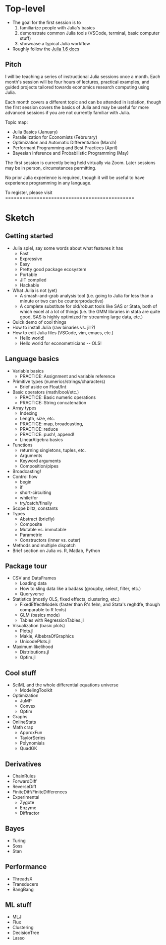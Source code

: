 # Top-level

- The goal for the first session is to 
    1. familiarize people with Julia's basics
    2. demonstrate common Julia tools (VSCode, terminal, basic computer stuff)
    3. showcase a typical Julia workflow
- Roughly follow the [Julia 1.6 docs](https://docs.julialang.org/en/v1.6/)

## Pitch

I will be teaching a series of instructional Julia sessions once a month. Each month's session will be four hours of lectures, practical examples, and guided projects tailored towards economics research computing using Julia. 

Each month covers a different topic and can be attended in isolation, though the first session covers the basics of Julia and may be useful for more advanced sessions if you are not currently familiar with Julia.

Topic map:

- Julia Basics (January)
- Parallelization for Economists (Februrary)
- Optimization and Automatic Differentiation (March)
- Performant Programming and Best Practices (April)
- Bayesian Inference and Probabilistic Programming (May)

The first session is currently being held virtually via Zoom. Later sessions may be in person, circumstances permitting. 

No prior Julia experience is required, though it will be useful to have experience programming in any language.

To register, please visit =============================================

# Sketch

## Getting started

- Julia spiel, say some words about what features it has
    - Fast
    - Expressive
    - Easy
    - Pretty good package ecosystem
    - Portable
    - JIT compiled
    - Hackable
- What Julia is not (yet)
    - A smash-and-grab analysis tool (i.e. going to Julia for less than a minute or two can be counterproductive)
    - A complete substitute for old/robust tools like SAS or Stata, both of which excel at a lot of things (i.e. the GMM libraries in stata are quite good, SAS is highly optimized for streaming large data, etc.)
- Quick demo of cool things
- How to install Julia (raw binaries vs. jill?)
- How to edit Julia files (VSCode, vim, emacs, etc.)
    - Hello world!
    - Hello world for econometricians -- OLS!

## Language basics

- Variable basics
    - PRACTICE: Assignment and variable reference
- Primitive types (numerics/strings/characters)
    - Brief aside on Float/Int
- Basic operators (math/bool/etc.)
    - PRACTICE: Basic numeric operations
    - PRACTICE: String concatenation
- Array types
    - Indexing
    - Length, size, etc.
    - PRACTICE: map, broadcasting, 
    - PRACTICE: reduce
    - PRACTICE: push!, append!
    - LinearAlgebra basics
- Functions
    - returning singletons, tuples, etc.
    - Arguments
    - Keyword arguments
    - Composition/pipes
- Broadcasting!
- Control flow
    - begin
    - if
    - short-circuiting
    - while/for
    - try/catch/finally
- Scope blitz, constants
- Types
    - Abstract (briefly)
    - Composite
    - Mutable vs. immutable
    - Parametric
    - Constructors (inner vs. outer)
- Methods and multiple dispatch
- Brief section on Julia vs. R, Matlab, Python

## Package tour

- CSV and DataFrames
    - Loading data
    - How to sling data like a badass (groupby, select, filter, etc.)
    - Queryverse
- Statistics (mostly OLS, fixed effects, clustering, etc.)
    - FixedEffectModels (faster than R's felm, and Stata's reghdfe, though comparable to R feols)
    - GLM (basics mode)
    - Tables with RegressionTables.jl
- Visualization (basic plots)
    - Plots.jl
    - Makie, AlbebraOfGraphics
    - UnicodePlots.jl
- Maximum likelihood
    - Distributions.jl
    - Optim.jl

## Cool stuff

- SciML and the whole differential equations universe
    - ModelingToolkit
- Optimization
    - JuMP
    - Convex
    - Optim
- Graphs
- OnlineStats
- Math crap
    - ApproxFun
    - TaylorSeries
    - Polynomials
    - QuadGK

## Derivatives

- ChainRules
- ForwardDiff
- ReverseDiff
- FiniteDiff/FiniteDifferences
- Experimental
    - Zygote
    - Enzyme
    - Diffractor


## Bayes

- Turing
- Soss
- Stan

## Performance

- ThreadsX
- Transducers
- BangBang

## ML stuff

- MLJ
- Flux
- Clustering
- DecisionTree
- Lasso